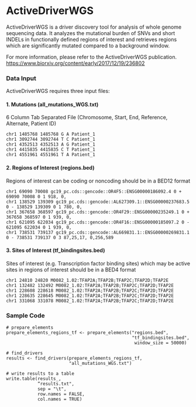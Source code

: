 # ActiveDriverWGS

ActiveDriverWGS is a driver discovery tool for analysis of whole genome sequencing data. It analyzes the mutational burden of SNVs and short INDELs in functionally defined regions of interest and retrieves regions which are significantly mutated compared to a background window. 

For more information, please refer to the ActiveDriverWGS publication. https://www.biorxiv.org/content/early/2017/12/19/236802

### Data Input
ActiveDriverWGS requires three input files:

#### 1. Mutations (all_mutations_WGS.txt)
6 Column Tab Separated File (Chromosome, Start, End, Reference, Alternate, Patient ID)

```
chr1 1485768 1485768 G A Patient_1
chr1 3092744 3092744 T C Patient_1
chr1 4352513 4352513 A G Patient_1
chr1 4415835 4415835 C T Patient_1
chr1 4551961 4551961 T A Patient_1
```

#### 2. Regions of Interest (regions.bed)
Regions of interest can be coding or noncoding should be in a BED12 format

```
chr1 69090 70008 gc19_pc.cds::gencode::OR4F5::ENSG00000186092.4 0 + 69090 70008 0 1 918, 0,
chr1 138529 139309 gc19_pc.cds::gencode::AL627309.1::ENSG00000237683.5 0 - 138529 139309 0 1 780, 0,
chr1 367658 368597 gc19_pc.cds::gencode::OR4F29::ENSG00000235249.1 0 + 367658 368597 0 1 939, 0,
chr1 621095 622034 gc19_pc.cds::gencode::OR4F16::ENSG00000185097.2 0 - 621095 622034 0 1 939, 0,
chr1 738531 739137 gc19_pc.cds::gencode::AL669831.1::ENSG00000269831.1 0 - 738531 739137 0 3 87,25,17, 0,256,589

```

#### 3. Sites of Interest (tf_bindingsites.bed)
Sites of interest (e.g. Transcription factor binding sites) which may be active sites in regions of interest should be in a BED4 format

```
chr1 24810 24820 M0082_1.02:TFAP2A;TFAP2B;TFAP2C;TFAP2D;TFAP2E
chr1 132482 132492 M0082_1.02:TFAP2A;TFAP2B;TFAP2C;TFAP2D;TFAP2E
chr1 228608 228618 M0082_1.02:TFAP2A;TFAP2B;TFAP2C;TFAP2D;TFAP2E
chr1 228635 228645 M0082_1.02:TFAP2A;TFAP2B;TFAP2C;TFAP2D;TFAP2E
chr1 331068 331078 M0082_1.02:TFAP2A;TFAP2B;TFAP2C;TFAP2D;TFAP2E
```

### Sample Code
```
# prepare_elements
prepare_elements_regions_tf <- prepare_elements("regions.bed", 
                                                "tf_bindingsites.bed", 
                                                 window_size = 50000)

# find_drivers
results <- find_drivers(prepare_elements_regions_tf, 
                        "all_mutations_WGS.txt")

# write results to a table
write.table(results_, 
            “results.txt", 
            sep = "\t", 
            row.names = FALSE, 
            col.names = TRUE)
```
